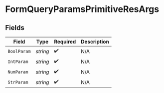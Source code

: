 # FormQueryParamsPrimitiveResArgs


## Fields

| Field              | Type               | Required           | Description        |
| ------------------ | ------------------ | ------------------ | ------------------ |
| `BoolParam`        | *string*           | :heavy_check_mark: | N/A                |
| `IntParam`         | *string*           | :heavy_check_mark: | N/A                |
| `NumParam`         | *string*           | :heavy_check_mark: | N/A                |
| `StrParam`         | *string*           | :heavy_check_mark: | N/A                |